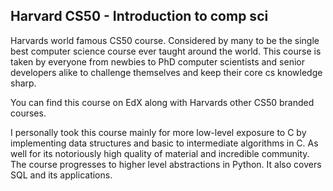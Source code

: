 ## Harvard CS50 - Introduction to comp sci  

Harvards world famous CS50 course. Considered by many to be the single best computer science course ever taught around the world. This course is taken by everyone from newbies to PhD computer scientists and senior developers alike to challenge themselves and keep their core cs knowledge sharp. 

You can find this course on EdX along with Harvards other CS50 branded courses. 

I personally took this course mainly for more low-level exposure to C by implementing data structures and basic to intermediate algorithms in C. As well for its notoriously high quality of material and incredible community. The course progresses to higher level abstractions in Python. It also covers SQL and its applications. 

